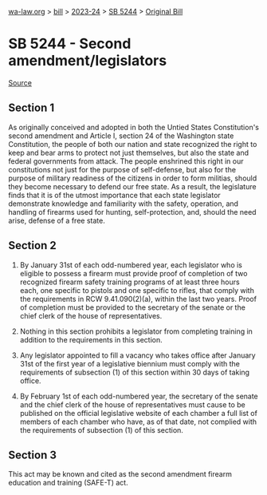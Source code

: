 [wa-law.org](/) > [bill](/bill/) > [2023-24](/bill/2023-24/) > [SB 5244](/bill/2023-24/sb/5244/) > [Original Bill](/bill/2023-24/sb/5244/1/)

# SB 5244 - Second amendment/legislators

[Source](http://lawfilesext.leg.wa.gov/biennium/2023-24/Pdf/Bills/Senate%20Bills/5244.pdf)

## Section 1
As originally conceived and adopted in both the Untied States Constitution's second amendment and Article I, section 24 of the Washington state Constitution, the people of both our nation and state recognized the right to keep and bear arms to protect not just themselves, but also the state and federal governments from attack. The people enshrined this right in our constitutions not just for the purpose of self-defense, but also for the purpose of military readiness of the citizens in order to form militias, should they become necessary to defend our free state. As a result, the legislature finds that it is of the utmost importance that each state legislator demonstrate knowledge and familiarity with the safety, operation, and handling of firearms used for hunting, self-protection, and, should the need arise, defense of a free state.

## Section 2
1. By January 31st of each odd-numbered year, each legislator who is eligible to possess a firearm must provide proof of completion of two recognized firearm safety training programs of at least three hours each, one specific to pistols and one specific to rifles, that comply with the requirements in RCW 9.41.090(2)(a), within the last two years. Proof of completion must be provided to the secretary of the senate or the chief clerk of the house of representatives.

2. Nothing in this section prohibits a legislator from completing training in addition to the requirements in this section.

3. Any legislator appointed to fill a vacancy who takes office after January 31st of the first year of a legislative biennium must comply with the requirements of subsection (1) of this section within 30 days of taking office.

4. By February 1st of each odd-numbered year, the secretary of the senate and the chief clerk of the house of representatives must cause to be published on the official legislative website of each chamber a full list of members of each chamber who have, as of that date, not complied with the requirements of subsection (1) of this section.

## Section 3
This act may be known and cited as the second amendment firearm education and training (SAFE-T) act.
